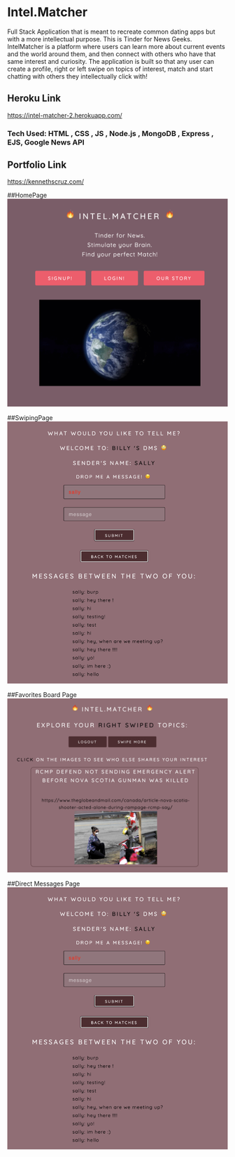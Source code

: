 # Intel.Matcher
Full Stack Application that is meant to recreate common dating apps but with a more intellectual purpose. This is Tinder for News Geeks. IntelMatcher is a platform where users can learn more about current events and the world around them, and then connect with others who have that same interest and curiosity. The application is built so that any user can create a profile, right or left swipe on topics of interest, match and start chatting with others they intellectually click with!


## Heroku Link
https://intel-matcher-2.herokuapp.com/


### Tech Used: HTML , CSS , JS , Node.js , MongoDB , Express , EJS, Google News API


## Portfolio Link
https://kennethscruz.com/

##HomePage
![HomePage](public/img/index.png)

##SwipingPage
![SwipingPage](DirectMessages.png)

##Favorites Board Page
![FavoritesBoard](favorites_Board.png)

##Direct Messages Page
![DirectMessages](DirectMessages.png)
